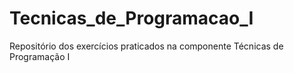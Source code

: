 # Tecnicas_de_Programacao_I
Repositório dos exercícios praticados na componente Técnicas de Programação I
